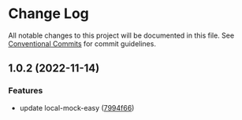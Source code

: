 # Change Log

All notable changes to this project will be documented in this file. See [Conventional Commits](https://conventionalcommits.org) for commit guidelines.

## 1.0.2 (2022-11-14)

### Features

- update local-mock-easy ([7994f66](https://github.com/redstar08/local-mock-core/commit/7994f663e425a0608a502f676e2c3f111186df35))
